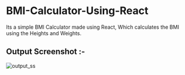 # BMI-Calculator-Using-React
Its a simple BMI Calculator made using React, Which calculates the BMI using the Heights and Weights.

## Output Screenshot :-
![output_ss](https://github.com/chaitanyakulkarni2k2/BMI-Calculator-Using-React/assets/108442884/e56aed7d-cbab-4e29-ae89-047dcabbba5c)
